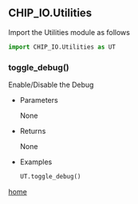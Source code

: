 ## CHIP_IO.Utilities
Import the Utilities module as follows

  ```python
  import CHIP_IO.Utilities as UT
  ```

### toggle_debug()
Enable/Disable the Debug

* Parameters
  
  None

* Returns

  None

* Examples

  ```python
  UT.toggle_debug()
  ```



[home](./index.md)
